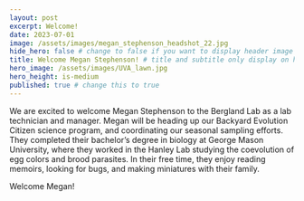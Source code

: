 ```yaml
---
layout: post
excerpt: Welcome!
date: 2023-07-01
image: /assets/images/megan_stephenson_headshot_22.jpg
hide_hero: false # change to false if you want to display header image
title: Welcome Megan Stephenson! # title and subtitle only display on hero
hero_image: /assets/images/UVA_lawn.jpg
hero_height: is-medium
published: true # change this to true
---
```


We are excited to welcome Megan Stephenson to the Bergland Lab as a lab technician and manager. Megan will be heading up our Backyard Evolution Citizen science program, and coordinating our seasonal sampling efforts. They completed their bachelor’s degree in biology at George Mason University, where they worked in the Hanley Lab studying the coevolution of egg colors and brood parasites. In their free time, they enjoy reading memoirs, looking for bugs, and making miniatures with their family.

Welcome Megan!
